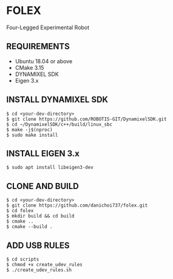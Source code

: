# FOLEX
Four-Legged Experimental Robot

## REQUIREMENTS
* Ubuntu 18.04 or above
* CMake 3.15
* DYNAMIXEL SDK
* Eigen 3.x

## INSTALL DYNAMIXEL SDK
```
$ cd <your-dev-directory>
$ git clone https://github.com/ROBOTIS-GIT/DynamixelSDK.git
$ cd ~/DynamixelSDK/c++/build/linux_sbc
$ make -j$(nproc)
$ sudo make install
```

## INSTALL EIGEN 3.x
```
$ sudo apt install libeigen3-dev
```

## CLONE AND BUILD
```
$ cd <your-dev-directory>
$ git clone https://github.com/danichoi737/folex.git
$ cd folex
$ mkdir build && cd build
$ cmake ..
$ cmake --build .
```

## ADD USB RULES
```
$ cd scripts
$ chmod +x create_udev_rules
$ ./create_udev_rules.sh
```
